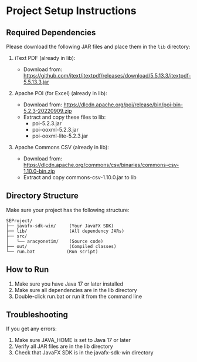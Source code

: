 # Project Setup Instructions

## Required Dependencies

Please download the following JAR files and place them in the `lib` directory:

1. iText PDF (already in lib):

   - Download from: https://github.com/itext/itextpdf/releases/download/5.5.13.3/itextpdf-5.5.13.3.jar

2. Apache POI (for Excel) (already in lib):

   - Download from: https://dlcdn.apache.org/poi/release/bin/poi-bin-5.2.3-20220909.zip
   - Extract and copy these files to lib:
     - poi-5.2.3.jar
     - poi-ooxml-5.2.3.jar
     - poi-ooxml-lite-5.2.3.jar

3. Apache Commons CSV (already in lib):
   - Download from: https://dlcdn.apache.org/commons/csv/binaries/commons-csv-1.10.0-bin.zip
   - Extract and copy commons-csv-1.10.0.jar to lib

## Directory Structure

Make sure your project has the following structure:

```
SEProject/
├── javafx-sdk-win/     (Your JavaFX SDK)
├── lib/                (All dependency JARs)
├── src/
│   └── aracyonetim/    (Source code)
├── out/                (Compiled classes)
└── run.bat            (Run script)
```

## How to Run

1. Make sure you have Java 17 or later installed
2. Make sure all dependencies are in the lib directory
3. Double-click run.bat or run it from the command line

## Troubleshooting

If you get any errors:

1. Make sure JAVA_HOME is set to Java 17 or later
2. Verify all JAR files are in the lib directory
3. Check that JavaFX SDK is in the javafx-sdk-win directory
